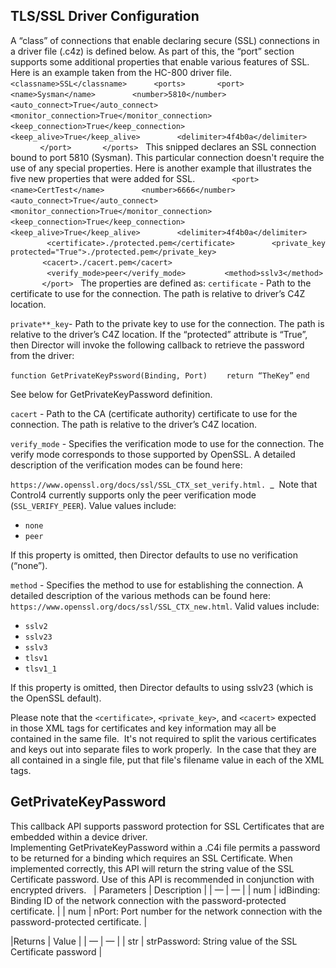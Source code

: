 ## TLS/SSL Driver Configuration

A “class” of connections that enable declaring secure (SSL) connections in a driver file (.c4z) is defined below. As part of this, the “port” section supports some additional properties that enable various features of SSL. Here is an example taken from the HC-800 driver file.
 
          `<classname>SSL</classname>`
          `<ports>`
            `<port>`
              `<name>Sysman</name>`
              `<number>5810</number>`
              `<auto_connect>True</auto_connect>`
              `<monitor_connection>True</monitor_connection>`
              `<keep_connection>True</keep_connection>`
              `<keep_alive>True</keep_alive>`
              `<delimiter>4f4b0a</delimiter>`
            `</port>`
        `  </ports>`
 
This snipped declares an SSL connection bound to port 5810 (Sysman). This particular connection doesn't require the use of any special properties. Here is another example that illustrates the five new properties that were added for SSL.
 
            `<port>`
              `<name>CertTest</name>`
              `<number>6666</number>`
              `<auto_connect>True</auto_connect>`
              `<monitor_connection>True</monitor_connection>`
              `<keep_connection>True</keep_connection>`
              `<keep_alive>True</keep_alive>`
              `<delimiter>4f4b0a</delimiter>`
             ` <certificate>./protected.pem</certificate>`
              `<private_key protected="True">./protected.pem</private_key>`
             `<cacert>./cacert.pem</cacert>`
             ` <verify_mode>peer</verify_mode>`
             ` <method>sslv3</method>`
           ` </port>`
 
The properties are defined as:
`certificate` - Path to the certificate to use for the connection. The path is relative to driver’s C4Z location.

`private**_key`- Path to the private key to use for the connection. The path is relative to the driver’s C4Z location. If the “protected” attribute is “True”, then Director will invoke the following callback to retrieve the password from the driver:

`function GetPrivateKeyPssword(Binding, Port)`
     ` return “TheKey”`
`end`

See below for GetPrivateKeyPassword definition.

`cacert` - Path to the CA (certificate authority) certificate to use for the connection. The path is relative to the driver’s C4Z location.

`verify_mode` - Specifies the verification mode to use for the connection. The verify mode corresponds to those supported by OpenSSL. A detailed description of the verification modes can be found here:

 `https://www.openssl.org/docs/ssl/SSL_CTX_set_verify.html. `\_ 
Note that Control4 currently supports only the peer verification mode (`SSL_VERIFY_PEER`). Value values include:

- `none`
- `peer`

If this property is omitted, then Director defaults to use no verification (“none”).

`method` - Specifies the method to use for establishing the connection. A detailed description of the various methods can be found here: `https://www.openssl.org/docs/ssl/SSL_CTX_new.html`. Valid values include:

- `sslv2`
- `sslv23`
- `sslv3`
- `tlsv1`
- `tlsv1_1`

If this property is omitted, then Director defaults to using sslv23 (which is the OpenSSL default).


Please note that the `<certificate>`, `<private_key>`, and `<cacert>` expected in those XML tags for certificates and key information may all be contained in the same file.  It's not required to split the various certificates and keys out into separate files to work properly.  In the case that they are all contained in a single file, put that file's filename value in each of the XML tags.


## GetPrivateKeyPassword
This callback API supports password protection for SSL Certificates that are embedded within a device driver. Implementing GetPrivateKeyPassword within a .C4i file permits a password to be returned for a binding which requires an SSL Certificate. When implemented correctly, this API will return the string value of the SSL Certificate password. Use of this API is recommended in conjunction with encrypted drivers.
 
| Parameters | Description |
| — | — |
| num | idBinding: Binding ID of the network connection with the password-protected certificate. |
| num | nPort: Port number for the network connection with the password-protected certificate. |


|Returns | Value |
| — | — |
| str | strPassword: String value of the SSL Certificate password |